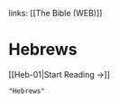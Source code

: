 links: [[The Bible (WEB)]]
# Hebrews

[[Heb-01|Start Reading →]]

```query 2021-09-27 15:56
"Hebrews"
```
